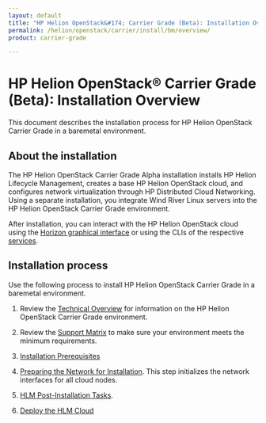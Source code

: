 ```yaml
---
layout: default
title: "HP Helion OpenStack&#174; Carrier Grade (Beta): Installation Overivew"
permalink: /helion/openstack/carrier/install/bm/overview/
product: carrier-grade

---
```

<!--UNDER REVISION-->


<script>

function PageRefresh {
onLoad="window.refresh"
}

PageRefresh();

</script>

# HP Helion OpenStack&#174; Carrier Grade (Beta): Installation Overview

This document describes the installation process for HP Helion OpenStack Carrier Grade in a baremetal environment. 

## About the installation 

The HP Helion OpenStack Carrier Grade Alpha installation installs HP Helion Lifecycle Management, creates a base HP Helion OpenStack cloud, and configures network virtualization through HP Distributed Cloud Networking. Using a separate installation, you integrate Wind River Linux servers into the HP Helion OpenStack Carrier Grade environment.

After installation, you can interact with the HP Helion OpenStack cloud using the [Horizon graphical interface](/helion/openstack/carrier/services/horizon/overview/) or using the CLIs of the respective [services](/helion/openstack/carrier/services/overview/). 

## Installation process

Use the following process to install HP Helion OpenStack Carrier Grade in a baremetal environment. 

1. Review the [Technical Overview](/helion/openstack/carrier/technical-overview/) for information on the HP Helion OpenStack Carrier Grade environment.

2. Review the [Support Matrix](/helion/openstack/carrier/support-matrix/) to make sure your environment meets the minimum requirements.

3. [Installation Prerequisites](/helion/openstack/carrier/install/pb/prereqs/)

4. [Preparing the Network for Installation](/helion/openstack/carrier/install/pb/network/prepare/). This step initializes the network interfaces for all cloud nodes.

5. [HLM Post-Installation Tasks](/helion/openstack/carrier/install/pb/workarounds/).

6. [Deploy the HLM Cloud](/helion/openstack/carrier/install/pb/hlm-cloud/) 
	<!--
	6. [Initialize network interfaces for all cloud nodes]
-->


## First Step ##

Before you start, make sure your environment meets the hardware and software requirements. See the [Technical Overview](/helion/openstack/carrier/technical-overview/).

<a href="#top" style="padding:14px 0px 14px 0px; text-decoration: none;"> Return to Top &#8593; </a>
 
----
